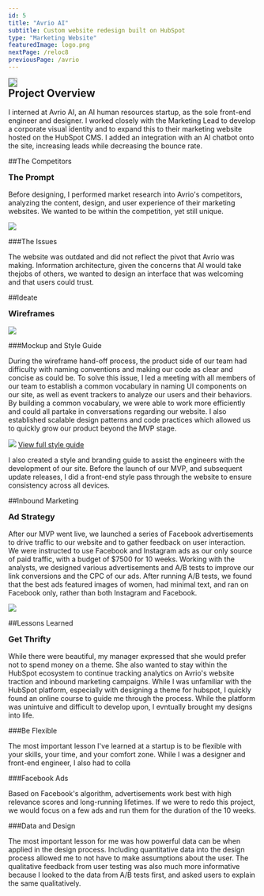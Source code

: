 ```yaml
---
id: 5
title: "Avrio AI"
subtitle: Custom website redesign built on HubSpot
type: "Marketing Website"
featuredImage: logo.png
nextPage: /reloc8
previousPage: /avrio
---
```


<style>

    .h2 {
        margin-top: 0;
    }
    
    .doubleHeader {
        margin-top: 0.5rem;
        margin-bottom: 1rem;
    }

</style>

<img src="./home.png" style="border: 1px solid grey">
<h2 class="h2">Project Overview</h2>

<p class="body">I interned at Avrio AI, an AI human resources startup, as the sole front-end engineer and designer. I worked closely with the Marketing Lead to develop a corporate visual identity and to expand this to their marketing website hosted on the HubSpot CMS. I added an integration with an AI chatbot onto the site, increasing leads while decreasing the bounce rate.</p>

##The Competitors
<h3 class="doubleHeader">The Prompt</h3>
<p class="body">Before designing, I performed market research into Avrio's competitors, analyzing the content, design, and user experience of their marketing websites. We wanted to be within the competition, yet still unique.</p>

<img src="./checklist.jpg">

###The Issues
<p class="body">The website was outdated and did not reflect the pivot that Avrio was making. Information architecture, given the concerns that AI would take thejobs of others, we wanted to design an interface that was welcoming and that users could trust.</p>



##Ideate
<h3 class="doubleHeader">Wireframes</h3>
<p class="body"></p>

<img src="./contact.png">

###Mockup and Style Guide
<p class="body">During the wireframe hand-off process, the product side of our team had difficulty with naming conventions and making our code as clear and concise as could be. To solve this issue, I led a meeting with all members of our team to establish a common vocabulary in naming UI components on our site, as well as event trackers to analyze our users and their behaviors. By building a common vocabulary, we were able to work more efficiently and could all partake in conversations regarding our website. I also established scalable design patterns and code practices which allowed us to quickly grow our product beyond the MVP stage.</p>

<img src="./styleguide.png">
<a class="link" href="./styleguide.pdf" target="_blank" rel="noopener noreferrer">View full style guide</a>

<p class="body">I also created a style and branding guide to assist the engineers with the development of our site. Before the launch of our MVP, and subsequent update releases, I did a front-end style pass through the website to ensure consistency across all devices.</p>

##Inbound Marketing
<h3 class="doubleHeader">Ad Strategy</h3>
<p class="body">After our MVP went live, we launched a series of Facebook advertisements to drive traffic to our website and to gather feedback on user interaction. We were instructed to use Facebook and Instagram ads as our only source of paid traffic, with a budget of $7500 for 10 weeks. Working with the analysts, we designed various advertisements and A/B tests to improve our link conversions and the CPC of our ads. After running A/B tests, we found that the best ads featured images of women, had minimal text, and ran on Facebook only, rather than both Instagram and Facebook.</p>

<img src="./infographic.png">

##Lessons Learned
<h3 class="doubleHeader">Get Thrifty</h3>
<p class="body">While there were beautiful, my manager expressed that she would prefer not to spend money on a theme. She also wanted to stay within the HubSpot ecosystem to continue tracking analytics on Avrio's website traction and inbound marketing campaigns. While I was unfamiliar with the HubSpot platform, especially with designing a theme for hubspot, I quickly found an online course to guide me through the process. While the platform was unintuive and difficult to develop upon, I evntually brought my designs into life.</p>

###Be Flexible
<p class="body">The most important lesson I've learned at a startup is to be flexible with your skills, your time, and your comfort zone. While I was a designer and front-end engineer, I also had to colla</p>

###Facebook Ads
<p class="body">Based on Facebook's algorithm, advertisements work best with high relevance scores and long-running lifetimes. If we were to redo this project, we would focus on a few ads and run them for the duration of the 10 weeks.</p>

###Data and Design
<p class="body">The most important lesson for me was how powerful data can be when applied in the design process. Including quantitative data into the design process allowed me to not have to make assumptions about the user. The qualitative feedback from user testing was also much more informative because I looked to the data from A/B tests first, and asked users to explain the same qualitatively.</p>
